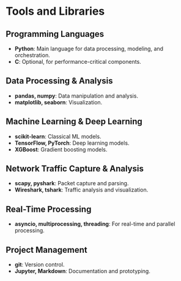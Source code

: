 # Tools and Libraries

## Programming Languages
- **Python**: Main language for data processing, modeling, and orchestration.
- **C**: Optional, for performance-critical components.

## Data Processing & Analysis
- **pandas, numpy**: Data manipulation and analysis.
- **matplotlib, seaborn**: Visualization.

## Machine Learning & Deep Learning
- **scikit-learn**: Classical ML models.
- **TensorFlow, PyTorch**: Deep learning models.
- **XGBoost**: Gradient boosting models.

## Network Traffic Capture & Analysis
- **scapy, pyshark**: Packet capture and parsing.
- **Wireshark, tshark**: Traffic analysis and visualization.

## Real-Time Processing
- **asyncio, multiprocessing, threading**: For real-time and parallel processing.

## Project Management
- **git**: Version control.
- **Jupyter, Markdown**: Documentation and prototyping.

